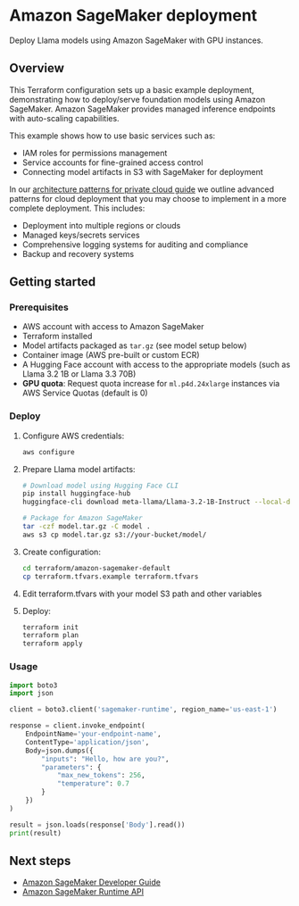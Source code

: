 # Amazon SageMaker deployment

Deploy Llama models using Amazon SageMaker with GPU instances.

## Overview
This Terraform configuration sets up a basic example deployment, demonstrating how to deploy/serve foundation models using Amazon SageMaker. Amazon SageMaker provides managed inference endpoints with auto-scaling capabilities.

This example shows how to use basic services such as:

- IAM roles for permissions management
- Service accounts for fine-grained access control
- Connecting model artifacts in S3 with SageMaker for deployment

In our [architecture patterns for private cloud guide](/docs/open_source/private_cloud.md) we outline advanced patterns for cloud deployment that you may choose to implement in a more complete deployment. This includes:

- Deployment into multiple regions or clouds
- Managed keys/secrets services
- Comprehensive logging systems for auditing and compliance
- Backup and recovery systems

## Getting started

### Prerequisites

* AWS account with access to Amazon SageMaker
* Terraform installed
* Model artifacts packaged as `tar.gz` (see model setup below)
* Container image (AWS pre-built or custom ECR)
* A Hugging Face account with access to the appropriate models (such as Llama 3.2 1B or Llama 3.3 70B)
* **GPU quota**: Request quota increase for `ml.p4d.24xlarge` instances via AWS Service Quotas (default is 0)

### Deploy

1. Configure AWS credentials:
   ```bash
   aws configure
   ```

2. Prepare Llama model artifacts:
   ```bash
   # Download model using Hugging Face CLI
   pip install huggingface-hub
   huggingface-cli download meta-llama/Llama-3.2-1B-Instruct --local-dir ./model
   
   # Package for Amazon SageMaker
   tar -czf model.tar.gz -C model .
   aws s3 cp model.tar.gz s3://your-bucket/model/
   ```

3. Create configuration:
   ```bash
   cd terraform/amazon-sagemaker-default
   cp terraform.tfvars.example terraform.tfvars
   ```

4. Edit terraform.tfvars with your model S3 path and other variables

5. Deploy:
   ```bash
   terraform init
   terraform plan
   terraform apply
   ```

### Usage

```python
import boto3
import json

client = boto3.client('sagemaker-runtime', region_name='us-east-1')

response = client.invoke_endpoint(
    EndpointName='your-endpoint-name',
    ContentType='application/json',
    Body=json.dumps({
        "inputs": "Hello, how are you?",
        "parameters": {
            "max_new_tokens": 256,
            "temperature": 0.7
        }
    })
)

result = json.loads(response['Body'].read())
print(result)
```

## Next steps

* [Amazon SageMaker Developer Guide](https://docs.aws.amazon.com/sagemaker/)
* [Amazon SageMaker Runtime API](https://docs.aws.amazon.com/sagemaker/latest/APIReference/)
